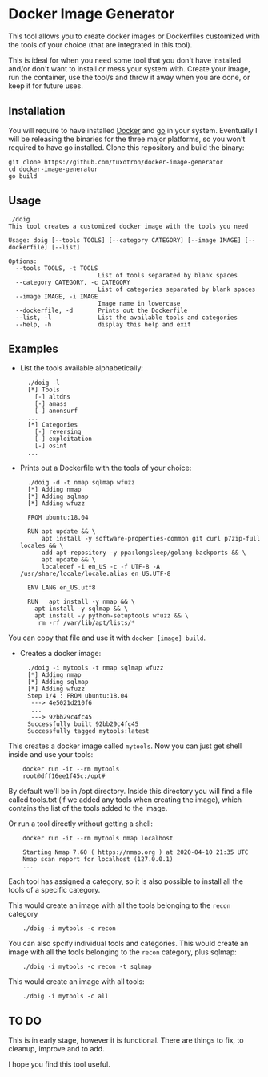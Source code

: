 # Docker Image Generator
This tool allows you to create docker images or Dockerfiles customized with the tools of your choice (that are integrated in this tool).

This is ideal for when you need some tool that you don't have installed and/or don't want to install or mess your system with. Create your image, run the container, use the tool/s and throw it away when you are done, or keep it for future uses. 

## Installation

You will require to have installed [Docker](https://www.docker.com) and [go](https://golang.org) in your system. Eventually I will be releasing the binaries for the three major platforms, so you won't required to have go installed. 
Clone this repository and build the binary:

    git clone https://github.com/tuxotron/docker-image-generator
    cd docker-image-generator
    go build

## Usage

    ./doig
    This tool creates a customized docker image with the tools you need
    
    Usage: doig [--tools TOOLS] [--category CATEGORY] [--image IMAGE] [--dockerfile] [--list]
    
    Options:
      --tools TOOLS, -t TOOLS
                             List of tools separated by blank spaces
      --category CATEGORY, -c CATEGORY
                             List of categories separated by blank spaces
      --image IMAGE, -i IMAGE
                             Image name in lowercase
      --dockerfile, -d       Prints out the Dockerfile
      --list, -l             List the available tools and categories
      --help, -h             display this help and exit
      
## Examples

* List the tools available alphabetically:

        ./doig -l
        [*] Tools
          [-] altdns
          [-] amass
          [-] anonsurf
        ...
        [*] Categories
          [-] reversing
          [-] exploitation
          [-] osint
        ...
        
* Prints out a Dockerfile with the tools of your choice:

        ./doig -d -t nmap sqlmap wfuzz
        [*] Adding nmap
        [*] Adding sqlmap
        [*] Adding wfuzz
        
        FROM ubuntu:18.04
        
        RUN apt update && \
            apt install -y software-properties-common git curl p7zip-full locales && \
            add-apt-repository -y ppa:longsleep/golang-backports && \
            apt update && \
            localedef -i en_US -c -f UTF-8 -A /usr/share/locale/locale.alias en_US.UTF-8
        
        ENV LANG en_US.utf8
        
        RUN   apt install -y nmap && \
          apt install -y sqlmap && \
          apt install -y python-setuptools wfuzz && \
           rm -rf /var/lib/apt/lists/*
           
You can copy that file and use it with `docker [image] build`.

* Creates a docker image:

        ./doig -i mytools -t nmap sqlmap wfuzz
        [*] Adding nmap
        [*] Adding sqlmap
        [*] Adding wfuzz
        Step 1/4 : FROM ubuntu:18.04
         ---> 4e5021d210f6
         ...
         ---> 92bb29c4fc45
        Successfully built 92bb29c4fc45
        Successfully tagged mytools:latest
        
This creates a docker image called `mytools`. Now you can just get shell inside and use your tools:

        docker run -it --rm mytools
        root@dff16ee1f45c:/opt#

By default we'll be in /opt directory. Inside this directory you will find a file called tools.txt (if we added any tools when creating the image), which contains the list of the tools added to the image.
        
Or run a tool directly without getting a shell:

        docker run -it --rm mytools nmap localhost
        
        Starting Nmap 7.60 ( https://nmap.org ) at 2020-04-10 21:35 UTC
        Nmap scan report for localhost (127.0.0.1)
        ...
        
Each tool has assigned a category, so it is also possible to install all the tools of a specific category.

This would create an image with all the tools belonging to the `recon` category

        ./doig -i mytools -c recon
        
You can also spcify individual tools and categories. This would create an image with all the tools belonging to the `recon` category, plus sqlmap:

        ./doig -i mytools -c recon -t sqlmap

This would create an image with all tools:

        ./doig -i mytools -c all
        
## TO DO

This is in early stage, however it is functional. There are things to fix, to cleanup, improve and to add.

I hope you find this tool useful. 